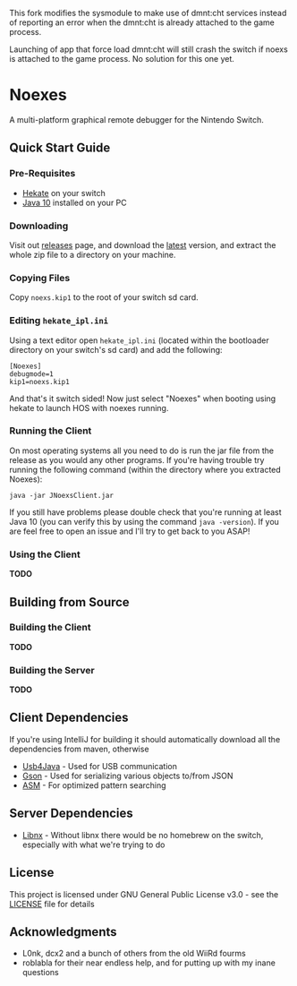 This fork modifies the sysmodule to make use of dmnt:cht services instead of reporting an error when the dmnt:cht is already attached to the game process.

Launching of app that force load dmnt:cht will still crash the switch if noexs is attached to the game process. No solution for this one yet. 

# Noexes

A multi-platform graphical remote debugger for the Nintendo Switch.

## Quick Start Guide

### Pre-Requisites

* [Hekate](https://github.com/CTCaer/hekate) on your switch
* [Java 10](https://www.oracle.com/technetwork/java/javase/downloads/jre10-downloads-4417026.html) installed on your PC

### Downloading

Visit out [releases](/releases) page, and download the [latest](/releases/latest) version, and extract the whole zip file to a directory on your machine.

### Copying Files

Copy ```noexs.kip1``` to the root of your switch sd card.

### Editing ```hekate_ipl.ini```

Using a text editor open ```hekate_ipl.ini``` (located within the bootloader directory on your switch's sd card) and add the following:

```
[Noexes]
debugmode=1
kip1=noexs.kip1
```

And that's it switch sided! Now just select "Noexes" when booting using hekate to launch HOS with noexes running.

### Running the Client

On most operating systems all you need to do is run the jar file from the release as you would any other programs. If you're having trouble try running the following command (within the directory where you extracted Noexes):

```
java -jar JNoexsClient.jar
```

If you still have problems please double check that you're running at least Java 10 (you can verify this by using the command ``java -version``). If you are feel free to open an issue and I'll try to get back to you ASAP!

### Using the Client

**TODO**


## Building from Source


### Building the Client

**TODO**

### Building the Server

**TODO**


## Client Dependencies

If you're using IntelliJ for building it should automatically download all the dependencies from maven, otherwise 

* [Usb4Java](http://usb4java.org/) - Used for USB communication
* [Gson](https://github.com/google/gson) - Used for serializing various objects to/from JSON
* [ASM](https://asm.ow2.io/) - For optimized pattern searching

## Server Dependencies
* [Libnx](https://github.com/switchbrew/libnx) - Without libnx there would be no homebrew on the switch, especially with what we're trying to do

## License

This project is licensed under GNU General Public License v3.0 - see the [LICENSE](LICENSE) file for details

## Acknowledgments

* L0nk, dcx2 and a bunch of others from the old WiiRd fourms
* roblabla for their near endless help, and for putting up with my inane questions
